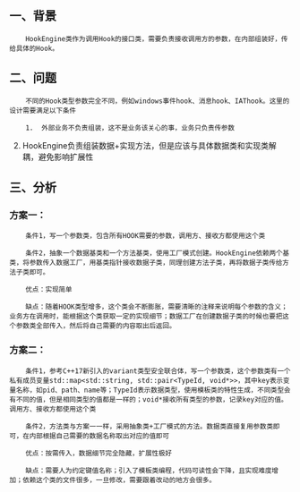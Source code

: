 ## 一、背景

        HookEngine类作为调用Hook的接口类，需要负责接收调用方的参数，在内部组装好，传给具体的Hook。

## 二、问题

        不同的Hook类型参数完全不同，例如windows事件hook、消息hook、IAThook。这里的设计需要满足以下条件

        1.  外部业务不负责组装，这不是业务该关心的事，业务只负责传参数

2. HookEngine负责组装数据+实现方法，但是应该与具体数据类和实现类解耦，避免影响扩展性

## 三、分析

### 方案一：

        条件1，写一个参数类，包含所有HOOK需要的参数，调用方、接收方都使用这个类

        条件2，抽象一个数据基类和一个方法基类，使用工厂模式创建。HookEngine依赖两个基类，将参数传入数据工厂，用基类指针接收数据子类，同理创建方法子类，再将数据子类传给方法子类即可。

        优点：实现简单

        缺点：随着HOOK类型增多，这个类会不断膨胀，需要清晰的注释来说明每个参数的含义；业务方在调用时，能根据这个类获取一定的实现细节；数据工厂在创建数据子类的时候也要把这个参数类全部传入，然后将自己需要的内容取出后返回。

### 方案二：

        条件1，参考C++17新引入的variant类型安全联合体，写一个参数类，这个参数类有一个私有成员变量std::map<std::string, std::pair<TypeId, void*>>，其中key表示变量名称，如pid、path、name等；TypeId表示数据类型，使用模板类的特性生成，不同类型会有不同的值，但是相同类型的值都是一样的；void*接收所有类型的参数，记录key对应的值。调用方、接收方都使用这个类

        条件2，方法类与方案一一样，采用抽象类+工厂模式的方法。数据类直接复用参数类即可，在内部根据自己需要的数据名称取出对应的值即可

        优点：按需传入，数据细节完全隐藏，扩展性极好

        缺点：需要人为约定键值名称；引入了模板类编程，代码可读性会下降，且实现难度增加；依赖这个类的文件很多，一旦修改，需要跟着改动的地方会很多。